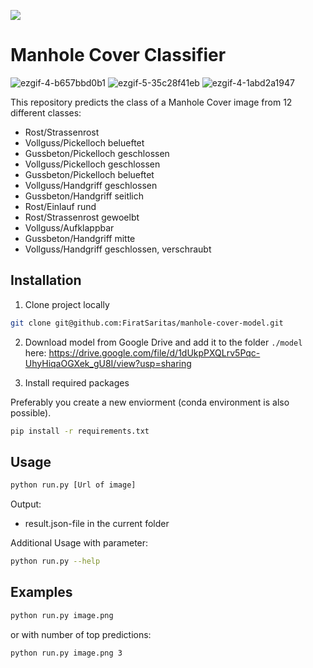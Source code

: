 <a href=""><img src="https://img.shields.io/badge/status-online-green" /></a>

# Manhole Cover Classifier

![ezgif-4-b657bbd0b1](https://user-images.githubusercontent.com/82641568/169886621-3f91f6a3-67a1-49ad-af67-cbfbcc163f6d.gif)
![ezgif-5-35c28f41eb](https://user-images.githubusercontent.com/82641568/169886608-2c9da711-92db-4796-a9d5-5bdedecb9ab8.gif)
![ezgif-4-1abd2a1947](https://user-images.githubusercontent.com/82641568/169886629-a17029e4-c58d-4ac6-af37-b0026cf04415.gif)


This repository predicts the class of a Manhole Cover image from 12 different classes:
  - Rost/Strassenrost
  - Vollguss/Pickelloch belueftet
  - Gussbeton/Pickelloch geschlossen
  - Vollguss/Pickelloch geschlossen
  - Gussbeton/Pickelloch belueftet
  - Vollguss/Handgriff geschlossen
  - Gussbeton/Handgriff seitlich
  - Rost/Einlauf rund
  - Rost/Strassenrost gewoelbt
  - Vollguss/Aufklappbar
  - Gussbeton/Handgriff mitte
  - Vollguss/Handgriff geschlossen, verschraubt
  

## Installation

1. Clone project locally 

```bash
git clone git@github.com:FiratSaritas/manhole-cover-model.git
```

2. Download model from Google Drive and add it to the folder `./model` here: https://drive.google.com/file/d/1dUkpPXQLrv5Pqc-UhyHiqaOGXek_gU8I/view?usp=sharing 


3. Install required packages

Preferably you create a new enviorment (conda environment is also possible).

```bash
pip install -r requirements.txt
```

## Usage

```bash
python run.py [Url of image]
```

Output:
  - result.json-file in the current folder
  
Additional Usage with parameter:

```bash
python run.py --help
```

## Examples

```bash
python run.py image.png 
```
or with number of top predictions:

```bash
python run.py image.png 3
```
